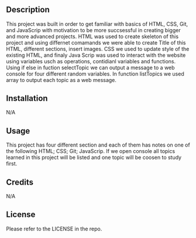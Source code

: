 # <Prework Study Guide Webpage>

## Description
This project was built in order to get familiar with basics of HTML, CSS, Git, and  JavaScrip with motivation to be more succsessful in creating bigger and more advanced projects. 
HTML was used to create skeleton of this project and using differnet comamands we were able to create Title of this HTML, different sections, insert images.
CSS we used to update style of the existing HTML, and finaly Java Scrip was used to interact with the website using variables usch as operations, contidianl variables and functions.
Using if else in fuction selectTopic we can output a message to a web console for four different random variables. In function listTopics we used array to output each topic as a web message.

## Installation
N/A

## Usage
This project has four different section and each of them has notes on one of the following
HTML;
CSS;
Git;
JavaScrip.
If we open console all topics learned in this project will be listed and one topic will be coosen to study first.

## Credits
N/A

## License
Please refer to the LICENSE in the repo.

